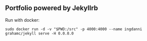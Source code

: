 ## Portfolio powered by Jekyllrb

Run with docker:

```
sudo docker run -d -v "$PWD:/src" -p 4000:4000 --name ingdanni grahamc/jekyll serve -H 0.0.0.0
```
